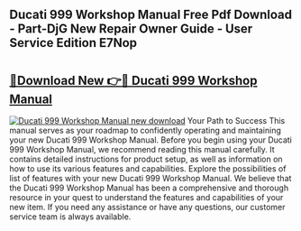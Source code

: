 ## Ducati 999 Workshop Manual Free Pdf Download - Part-DjG New Repair Owner Guide - User Service Edition E7Nop

# <h2><a href="http://cf16934.oget.top/?id=Ducati+999+Workshop+Manual">🔗Download New 👉🔴 Ducati 999 Workshop Manual</a></h2>

[![Ducati 999 Workshop Manual new download](https://i.imgur.com/5g1atiW.png)](http://cf16934.oget.top/?id=Ducati+999+Workshop+Manual)
Your Path to Success This manual serves as your roadmap to confidently operating and maintaining your new Ducati 999 Workshop Manual. Before you begin using your Ducati 999 Workshop Manual, we recommend reading this manual carefully. It contains detailed instructions for product setup, as well as information on how to use its various features and capabilities. Explore the possibilities of list of features with your new Ducati 999 Workshop Manual. We believe that the Ducati 999 Workshop Manual has been a comprehensive and thorough resource in your quest to understand the features and capabilities of your new item. If you need any assistance or have any questions, our customer service team is always available.
